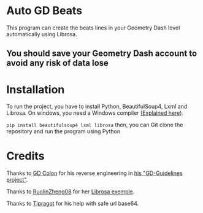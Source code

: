 # Auto GD Beats

This program can create the beats lines in your Geometry Dash level automatically using Librosa.

## You should save your Geometry Dash account to avoid any risk of data lose

# Installation

To run the project, you have to install Python, BeautifulSoup4, Lxml and Librosa. On windows, you need a Windows compiler [(Explained here)](https://github.com/CPJKU/madmom/issues/478#issuecomment-1268436994).

`pip install beautifulsoup4 lxml librosa`
then, you can Git clone the repository and run the program using Python

# Credits

Thanks to [GD Colon](https://github.com/GDColon/) for his reverse engineering in [his "GD-Guidelines project"](https://github.com/GDColon/GD-Guidelines).

Thanks to [RuolinZheng08](https://github.com/RuolinZheng08) for her [Librosa exemple](https://github.com/RuolinZheng08/renpy-minigames101/blob/master/generate_beatmap/generate_beatmap_librosa.py).

Thanks to [Tipragot](https://github.com/Tipragot) for his help with safe url base64.
